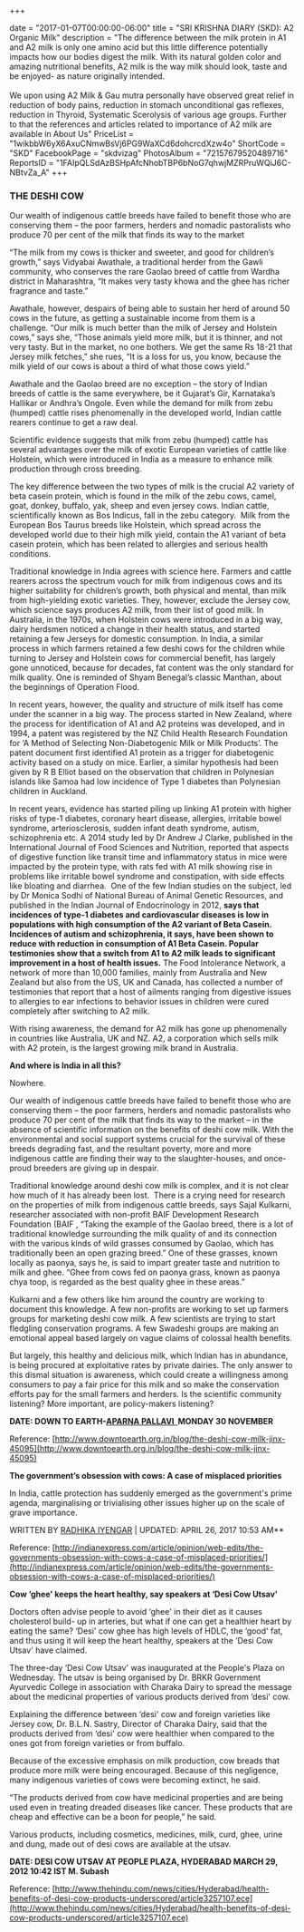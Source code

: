 +++

date = "2017-01-07T00:00:00-06:00"
title = "SRI KRISHNA DIARY (SKD): A2 Organic Milk"
description = "The difference between the milk protein in A1 and A2 milk is only one amino acid but this little difference potentially impacts how our bodies digest the milk. With its natural golden color and amazing nutritional benefits, A2 milk is the way milk should look, taste and be enjoyed- as nature originally intended.<br/><br/>We upon using A2 Milk & Gau mutra personally have observed great relief in reduction of body pains, reduction in stomach unconditional gas reflexes, reduction in Thyroid, Systematic Scerolysis of various age groups. Further to that the references and articles related to importance of A2 milk are available in About Us"
PriceList = "1wikbbW6yX6AxuCNmwBsVj6PG9WaXCd6dohcrcdXzw4o"
ShortCode = "SKD"
FacebookPage = "skdvizag"
PhotosAlbum = "72157679520489716"
ReportsID = "1FAIpQLSdAzBSHpAfcNhobTBP6bNoG7qhwjMZRPruWQiJ6C-NBtvZa_A"
+++

### THE DESHI COW
Our wealth of indigenous cattle breeds have failed to benefit those who are conserving them – the poor farmers, herders and nomadic pastoralists who produce 70 per cent of the milk that finds its way to the market

“The milk from my cows is thicker and sweeter, and good for children’s growth,” says Vidyabai Awathale, a traditional herder from the Gawli community, who conserves the rare Gaolao breed of cattle from Wardha district in Maharashtra, “It makes very tasty khowa and the ghee has richer fragrance and taste.”

Awathale, however, despairs of being able to sustain her herd of around 50 cows in the future, as getting a sustainable income from them is a challenge. “Our milk is much better than the milk of Jersey and Holstein cows,” says she, “Those animals yield more milk, but it is thinner, and not very tasty. But in the market, no one bothers. We get the same Rs 18-21 that Jersey milk fetches,” she rues, “It is a loss for us, you know, because the milk yield of our cows is about a third of what those cows yield.”

Awathale and the Gaolao breed are no exception – the story of Indian breeds of cattle is the same everywhere, be it Gujarat’s Gir, Karnataka’s Hallikar or Andhra’s Ongole. Even while the demand for milk from zebu (humped) cattle rises phenomenally in the developed world, Indian cattle rearers continue to get a raw deal.

Scientific evidence suggests that milk from zebu (humped) cattle has several advantages over the milk of exotic European varieties of cattle like Holstein, which were introduced in India as a measure to enhance milk production through cross breeding.

The key difference between the two types of milk is the crucial A2 variety of beta casein protein, which is found in the milk of the zebu cows, camel, goat, donkey, buffalo, yak, sheep and even jersey cows. Indian cattle, scientifically known as Bos Indicus, fall in the zebu category.  Milk from the European Bos Taurus breeds like Holstein, which spread across the developed world due to their high milk yield, contain the A1 variant of beta casein protein, which has been related to allergies and serious health conditions.

Traditional knowledge in India agrees with science here. Farmers and cattle rearers across the spectrum vouch for milk from indigenous cows and its higher suitability for children’s growth, both physical and mental, than milk from high-yielding exotic varieties. They, however, exclude the Jersey cow, which science says produces A2 milk, from their list of good milk. In Australia, in the 1970s, when Holstein cows were introduced in a big way, dairy herdsmen noticed a change in their health status, and started retaining a few Jerseys for domestic consumption. In India, a similar process in which farmers retained a few deshi cows for the children while turning to Jersey and Holstein cows for commercial benefit, has largely gone unnoticed, because for decades, fat content was the only standard for milk quality. One is reminded of Shyam Benegal’s classic Manthan, about the beginnings of Operation Flood.

In recent years, however, the quality and structure of milk itself has come under the scanner in a big way. The process started in New Zealand, where the process for identification of A1 and A2 proteins was developed, and in 1994, a patent was registered by the NZ Child Health Research Foundation for ‘A Method of Selecting Non-Diabetogenic Milk or Milk Products’. The patent document first identified A1 protein as a trigger for diabetogenic activity based on a study on mice. Earlier, a similar hypothesis had been given by R B Elliot based on the observation that children in Polynesian islands like Samoa had low incidence of Type 1 diabetes than Polynesian children in Auckland.

In recent years, evidence has started piling up linking A1 protein with higher risks of type-1 diabetes, coronary heart disease, allergies, irritable bowel syndrome, arteriosclerosis, sudden infant death syndrome, autism, schizophrenia etc. A 2014 study led by Dr Andrew J Clarke, published in the International Journal of Food Sciences and Nutrition, reported that aspects of digestive function like transit time and inflammatory status in mice were impacted by the protein type, with rats fed with A1 milk showing rise in problems like irritable bowel syndrome and constipation, with side effects like bloating and diarrhea.  One of the few Indian studies on the subject, led by Dr Monica Sodhi of National Bureau of Animal Genetic Resources, and published in the Indian Journal of Endocrinology in 2012, **says that  incidences of type-1 diabetes and cardiovascular diseases is low in populations with high consumption of the A2 variant of Beta Casein. Incidences of autism and schizophrenia, it says, have been shown to reduce with reduction in consumption of A1 Beta Casein. Popular testimonies show that a switch from A1 to A2 milk leads to significant improvement in a host of health issues.** The Food Intolerance Network, a network of more than 10,000 families, mainly from Australia and New Zealand but also from the US, UK and Canada, has collected a number of testimonies that report that a host of ailments ranging from digestive issues to allergies to ear infections to behavior issues in children were cured completely after switching to A2 milk.

With rising awareness, the demand for A2 milk has gone up phenomenally in countries like Australia, UK and NZ. A2, a corporation which sells milk with A2 protein, is the largest growing milk brand in Australia.

**And where is India in all this?**

Nowhere.

Our wealth of indigenous cattle breeds have failed to benefit those who are conserving them – the poor farmers, herders and nomadic pastoralists who produce 70 per cent of the milk that finds its way to the market – in the absence of scientific information on the benefits of deshi cow milk. With the environmental and social support systems crucial for the survival of these breeds degrading fast, and the resultant poverty, more and more indigenous cattle are finding their way to the slaughter-houses, and once-proud breeders are giving up in despair.

Traditional knowledge around deshi cow milk is complex, and it is not clear how much of it has already been lost.  There is a crying need for research on the properties of milk from indigenous cattle breeds, says Sajal Kulkarni, researcher associated with non-profit BAIF Development Research Foundation (BAIF , “Taking the example of the Gaolao breed, there is a lot of traditional knowledge surrounding the milk quality of and its connection with the various kinds of wild grasses consumed by Gaolao, which has traditionally been an open grazing breed.” One of these grasses, known locally as paonya, says he, is said to impart greater taste and nutrition to milk and ghee. “Ghee from cows fed on paonya grass, known as paonya chya toop, is regarded as the best quality ghee in these areas.”

Kulkarni and a few others like him around the country are working to document this knowledge. A few non-profits are working to set up farmers groups for marketing deshi cow milk. A few scientists are trying to start fledgling conservation programs. A few Swadeshi groups are making an emotional appeal based largely on vague claims of colossal health benefits.

But largely, this healthy and delicious milk, which Indian has in abundance, is being procured at exploitative rates by private dairies. The only answer to this dismal situation is awareness, which could create a willingness among consumers to pay a fair price for this milk and so make the conservation efforts pay for the small farmers and herders. Is the scientific community listening? More important, are policy-makers listening?

**DATE: DOWN TO EARTH-[APARNA PALLAVI  ](http://www.downtoearth.org.in/author/aparna-pallavi-16)MONDAY 30 NOVEMBER**

Reference: [http://www.downtoearth.org.in/blog/the-deshi-cow-milk-jinx-45095](http://www.downtoearth.org.in/blog/the-deshi-cow-milk-jinx-45095)

**The government’s obsession with cows: A case of misplaced priorities**

In India, cattle protection has suddenly emerged as the government's prime agenda, marginalising or trivialising other issues higher up on the scale of grave importance.

WRITTEN BY [RADHIKA IYENGAR](http://indianexpress.com/profile/author/radhika-iyengar/) | UPDATED: APRIL 26, 2017 10:53 AM**

Reference: [http://indianexpress.com/article/opinion/web-edits/the-governments-obsession-with-cows-a-case-of-misplaced-priorities/](http://indianexpress.com/article/opinion/web-edits/the-governments-obsession-with-cows-a-case-of-misplaced-priorities/)

**Cow ‘ghee' keeps the heart healthy, say speakers at ‘Desi Cow Utsav'**

Doctors often advise people to avoid ‘ghee' in their diet as it causes cholesterol build- up in arteries, but what if one can get a healthier heart by eating the same? ‘Desi' cow ghee has high levels of HDLC, the ‘good' fat, and thus using it will keep the heart healthy, speakers at the ‘Desi Cow Utsav' have claimed.

The three-day ‘Desi Cow Utsav' was inaugurated at the People's Plaza on Wednesday. The utsav is being organised by Dr. BRKR Government Ayurvedic College in association with Charaka Dairy to spread the message about the medicinal properties of various products derived from ‘desi' cow.

Explaining the difference between ‘desi' cow and foreign varieties like Jersey cow, Dr. B.L.N. Sastry, Director of Charaka Dairy, said that the products derived from ‘desi' cow were healthier when compared to the ones got from foreign varieties or from buffalo.

Because of the excessive emphasis on milk production, cow breads that produce more milk were being encouraged. Because of this negligence, many indigenous varieties of cows were becoming extinct, he said.

“The products derived from cow have medicinal properties and are being used even in treating dreaded diseases like cancer. These products that are cheap and effective can be a boon for people,” he said.

Various products, including cosmetics, medicines, milk, curd, ghee, urine and dung, made out of desi cows are available at the utsav.

**DATE: DESI COW UTSAV AT PEOPLE PLAZA, HYDERABAD MARCH 29, 2012 10:42 IST M. Subash**

Reference: [http://www.thehindu.com/news/cities/Hyderabad/health-benefits-of-desi-cow-products-underscored/article3257107.ece](http://www.thehindu.com/news/cities/Hyderabad/health-benefits-of-desi-cow-products-underscored/article3257107.ece)